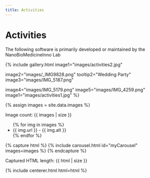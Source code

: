 ```yaml
---
title: Activities
---
```


# Activities

The following software is primarily developed or maintained by the NanoBioMedicineInno Lab

{%
include gallery.html
image1="images/activities2.jpg"

  <!-- link1="https://cell.com/" -->

image2="images/\_IMG9828.png"
tooltip2="Wedding Party"
image3="images/IMG_5187.png"

  <!-- link3="https://cell.com/" -->

image4="images/IMG_5179.png"
image5="images/IMG_4259.png"
image1="images/activities1.jpg"
%}

{% assign images = site.data.images %}

<p>Image count: {{ images | size }}</p>
<ul>
{% for img in images %}
  <li>{{ img.url }} - {{ img.alt }}</li>
{% endfor %}
</ul>

{% capture html %}
{% include carousel.html id="myCarousel" images=images %}
{% endcapture %}

<p>Captured HTML length: {{ html | size }}</p>  <!-- Thêm dòng này để debug -->

{% include centerer.html html=html %}
